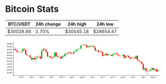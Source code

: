 # Bitcoin Stats

BTC/USDT|24h change|24h high|24h low|
|---|---|---|---|
|$30028.66|2.70%|$30545.18|$28654.47|

<img src="./chart.svg">
